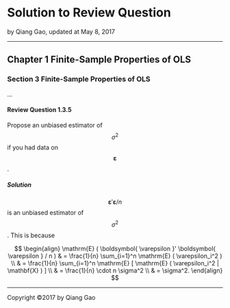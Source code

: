 # Solution to Review Question

by Qiang Gao, updated at May 8, 2017

---

## Chapter 1 Finite-Sample Properties of OLS

### Section 3 Finite-Sample Properties of OLS

...

#### Review Question 1.3.5

Propose an unbiased estimator of $$ \sigma^2 $$ if you had data on $$ \boldsymbol{ \varepsilon } $$.

##### Solution

$$ \boldsymbol{ \varepsilon }' \boldsymbol{ \varepsilon } / n $$ is an unbiased estimator of $$ \sigma^2 $$. This is because

$$
\begin{align}
\mathrm{E} ( \boldsymbol{ \varepsilon }' \boldsymbol{ \varepsilon } / n )
& =
\frac{1}{n} \sum_{i=1}^n \mathrm{E} ( \varepsilon_i^2 )
\\ & =
\frac{1}{n} \sum_{i=1}^n \mathrm{E} [ \mathrm{E} ( \varepsilon_i^2 | \mathbf{X} ) ]
\\ & =
\frac{1}{n} \cdot n \sigma^2
\\ & =
\sigma^2.
\end{align}
$$

---

Copyright ©2017 by Qiang Gao